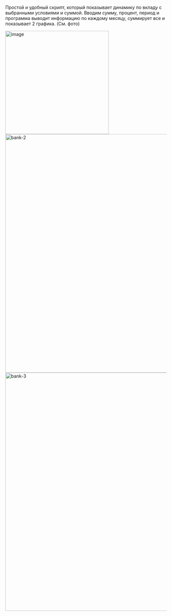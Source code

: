  Простой и удобный скрипт, который показывает динамику по вкладу с выбранными условиями и суммой.
 Вводим сумму, процент, период и программа выводит информацию по каждому месяцу, суммирует все
 и показывает 2 графика.
 (Cм. фото)

<img width="323" alt="image" src="https://github.com/Gadzhi1/bank-/assets/70072508/9746de0a-d70b-4bd9-8aa5-0d8ce5322bd0"><img width="746" alt="bank-2" src="https://github.com/Gadzhi1/bank-/assets/70072508/5570e453-d9b3-4ce7-bd48-1b9394ce107a">
<img width="745" alt="bank-3" src="https://github.com/Gadzhi1/bank-/assets/70072508/779123a6-8569-4143-8019-f19fe2725491">
